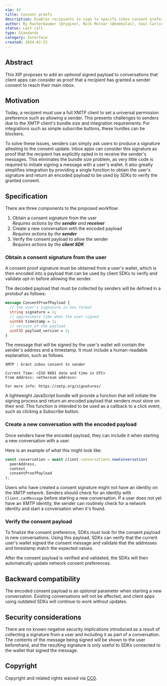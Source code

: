 ```yaml
---
xip: 43
title: Consent proofs
description: Enables recipients to sign to specify inbox consent preferences
author: Ry Racherbaumer (@rygine), Nick Molnar (@neekolas), Saul Carlin (@saulmc)
status: Last call
type: Standards
category: Interface
created: 2024-02-22
---
```


## Abstract

This XIP proposes to add an _optional_ signed payload to conversations that client apps can consider as proof that a recipient has granted a sender consent to reach their main inbox.

## Motivation

Today, a recipient must use a full XMTP client to set a universal permission preference such as allowing a sender. This presents challenges to senders due to the XMTP client's bundle size and integration requirements. For integrations such as simple subscribe buttons, these hurdles can be blockers.

To solve these issues, senders can simply ask users to produce a signature attesting to the consent update. Inbox apps can consider this signature as proof that the recipient has explicitly opted in to receive the sender's messages. This eliminates the bundle size problem, as very little code is required to initiate signing a message with a user's wallet. It also greatly simplifies integration by providing a single function to obtain the user's signature and return an encoded payload to be used by SDKs to verify the granted consent.

## Specification

There are three components to the proposed workflow:

1. Obtain a consent signature from the user  
   _Requires actions by the **sender** and **receiver**_
2. Create a new conversation with the encoded payload  
   _Requires actions by the **sender**_
3. Verify the consent payload to allow the sender  
   _Requires actions by the **client SDK**_

### Obtain a consent signature from the user

A consent proof signature must be obtained from a user's wallet, which is then encoded into a payload that can be used by client SDKs to verify and validate opt-in before allowing the sender.

The decoded payload that must be collected by senders will be defined in a protobuf as follows:

```protobuf
message ConsentProofPayload {
  // the user's signature in hex format
  string signature = 1;
  // approximate time when the user signed
  uint64 timestamp = 2;
  // version of the payload
  uint32 payload_version = 3;
}
```

The message that will be signed by the user's wallet will contain the sender's address and a timestamp. It must include a human-readable explanation, such as follows.

```text
XMTP : Grant inbox consent to sender

Current Time: <ISO 8601 date and time in UTC>
From Address: <ethereum address>

For more info: https://xmtp.org/signatures/
```

A lightweight JavaScript bundle will provide a function that will initiate the signing process and return an encoded payload that senders must store on their end. This function is intended to be used as a callback to a click event, such as clicking a Subscribe button.

### Create a new conversation with the encoded payload

Once senders have the encoded payload, they can include it when starting a new conversation with a user.

Here is an example of what this might look like:

```ts
const conversation = await client.conversations.newConversation(
  peerAddress,
  context,
  consentProofPayload
);
```

Users who have created a consent signature might not have an identity on the XMTP network. Senders should check for an identity with `Client.canMessage` before starting a new conversation. If a user does not yet have an XMTP identity, the sender can routinely check for a network identity and start a conversation when it's found.

### Verify the consent payload

To finalize the consent preference, SDKs must look for the consent payload in new conversations. Using this payload, SDKs can verify that the current user's wallet signed the consent message and validate that the addresses and timestamp match the expected values.

After the consent payload is verified and validated, the SDKs will then automatically update network consent preferences.

## Backward compatibility

The encoded consent payload is an _optional_ parameter when starting a new conversation. Existing conversations will not be affected, and client apps using outdated SDKs will continue to work without updates.

## Security considerations

There are no known negative security implications introduced as a result of collecting a signature from a user and including it as part of a conversation. The contents of the message being signed will be shown to the user beforehand, and the resulting signature is only useful to SDKs connected to the wallet that signed the message.

## Copyright

Copyright and related rights waived via [CC0](https://creativecommons.org/publicdomain/zero/1.0/).
